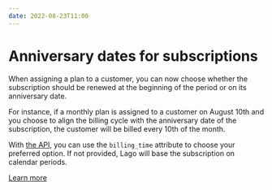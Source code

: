 ```yaml
---
date: 2022-08-23T11:00
---
```


# Anniversary dates for subscriptions
When assigning a plan to a customer, you can now choose whether the subscription should be renewed at the beginning of the period or on its anniversary date.

For instance, if a monthly plan is assigned to a customer on August 10th and you choose to align the billing cycle with the anniversary date of the subscription, the customer will be billed every 10th of the month.

With [the API](../docs/api/subscriptions/create-subscription#arguments), you can use the `billing_time` attribute to choose your preferred option. If not provided, Lago will base the subscription on calendar periods.

[Learn more](../docs/guide/plans/subscription)